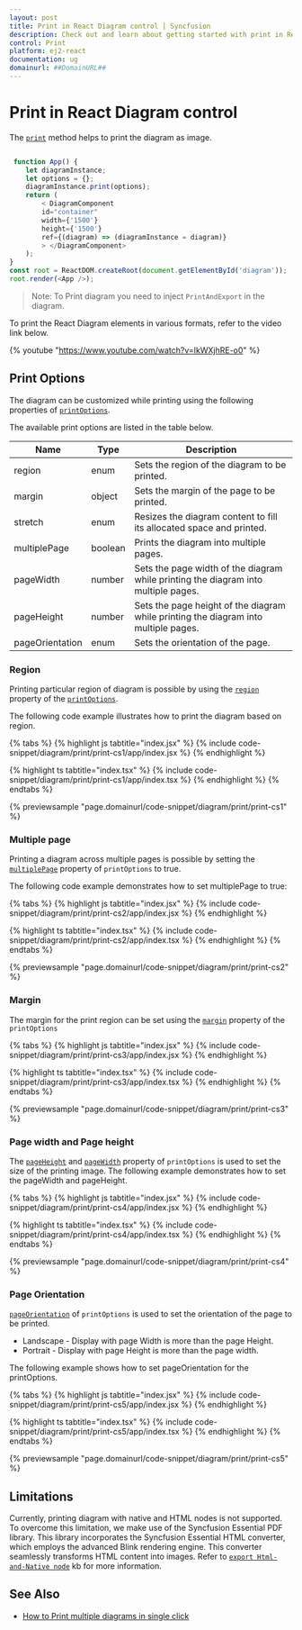 ```yaml
---
layout: post
title: Print in React Diagram control | Syncfusion
description: Check out and learn about getting started with print in React Diagram Component of Syncfusion Essential JS 2 and more details.
control: Print
platform: ej2-react
documentation: ug
domainurl: ##DomainURL##
---
```


# Print in React Diagram control

The [`print`](https://ej2.syncfusion.com/react/documentation/api/diagram/#print) method helps to print the diagram as image.

```JavaScript

 function App() {
    let diagramInstance;
    let options = {};
    diagramInstance.print(options);
    return (
        < DiagramComponent 
        id="container" 
        width={'1500'} 
        height={'1500'}
        ref={(diagram) => (diagramInstance = diagram)}
        > </DiagramComponent>
    );
}
const root = ReactDOM.createRoot(document.getElementById('diagram'));
root.render(<App />);


```

>Note: To Print diagram you need to inject `PrintAndExport` in the diagram.

To print the React Diagram elements in various formats, refer to the video link below.

{% youtube "https://www.youtube.com/watch?v=IkWXjhRE-o0" %}

## Print Options

The diagram can be customized while printing using the following properties of [`printOptions`](https://ej2.syncfusion.com/react/documentation/api/diagram/iPrintOptions/).

The available print options are listed in the table below.

| Name | Type | Description|
|-------- | -------- | -------- |
| region | enum | Sets the region of the diagram to be printed. |
| margin | object | Sets the margin of the page to be printed. |
| stretch| enum | Resizes the diagram content to fill its allocated space and printed.|
| multiplePage | boolean | Prints the diagram into multiple pages. |
| pageWidth | number | Sets the page width of the diagram while printing the diagram into multiple pages. |
| pageHeight| number | Sets the page height of the diagram while printing the diagram into multiple pages.|
| pageOrientation | enum | Sets the orientation of the page. |

### Region

Printing particular region of diagram is possible by using the [`region`](https://ej2.syncfusion.com/react/documentation/api/diagram/iPrintOptions/#region) property of the [`printOptions`](https://ej2.syncfusion.com/react/documentation/api/diagram/iPrintOptions/).

The following code example illustrates how to print the diagram based on region.

{% tabs %}
{% highlight js tabtitle="index.jsx" %}
{% include code-snippet/diagram/print/print-cs1/app/index.jsx %}
{% endhighlight %}

{% highlight ts tabtitle="index.tsx" %}
{% include code-snippet/diagram/print/print-cs1/app/index.tsx %}
{% endhighlight %}
{% endtabs %}

 {% previewsample "page.domainurl/code-snippet/diagram/print/print-cs1" %}

### Multiple page

Printing a diagram across multiple pages is possible by setting the [`multiplePage`](https://ej2.syncfusion.com/react/documentation/api/diagram/iPrintOptions/#multiplepage) property of `printOptions` to true.

The following code example demonstrates how to set multiplePage to true:

{% tabs %}
{% highlight js tabtitle="index.jsx" %}
{% include code-snippet/diagram/print/print-cs2/app/index.jsx %}
{% endhighlight %}

{% highlight ts tabtitle="index.tsx" %}
{% include code-snippet/diagram/print/print-cs2/app/index.tsx %}
{% endhighlight %}
{% endtabs %}

 {% previewsample "page.domainurl/code-snippet/diagram/print/print-cs2" %}

### Margin

The margin for the print region can be set using the [`margin`](https://ej2.syncfusion.com/react/documentation/api/diagram/iPrintOptions/#margin) property of the `printOptions`

{% tabs %}
{% highlight js tabtitle="index.jsx" %}
{% include code-snippet/diagram/print/print-cs3/app/index.jsx %}
{% endhighlight %}

{% highlight ts tabtitle="index.tsx" %}
{% include code-snippet/diagram/print/print-cs3/app/index.tsx %}
{% endhighlight %}
{% endtabs %}

 {% previewsample "page.domainurl/code-snippet/diagram/print/print-cs3" %}

### Page width and Page height

The [`pageHeight`](https://ej2.syncfusion.com/react/documentation/api/diagram/iPrintOptions/#pageheight) and [`pageWidth`](https://ej2.syncfusion.com/react/documentation/api/diagram/iPrintOptions/#pagewidth) property of `printOptions` is used to set the size of the printing image. The following example demonstrates how to set the pageWidth and pageHeight.

{% tabs %}
{% highlight js tabtitle="index.jsx" %}
{% include code-snippet/diagram/print/print-cs4/app/index.jsx %}
{% endhighlight %}

{% highlight ts tabtitle="index.tsx" %}
{% include code-snippet/diagram/print/print-cs4/app/index.tsx %}
{% endhighlight %}
{% endtabs %}

 {% previewsample "page.domainurl/code-snippet/diagram/print/print-cs4" %}

### Page Orientation

[`pageOrientation`](https://ej2.syncfusion.com/react/documentation/api/diagram/iPrintOptions/#pageorientation) of `printOptions` is used to set the orientation of the page to be printed.

* Landscape - Display with page Width is more than the page Height.
* Portrait - Display with page Height is more than the page width.

The following example shows how to set pageOrientation for the printOptions.

{% tabs %}
{% highlight js tabtitle="index.jsx" %}
{% include code-snippet/diagram/print/print-cs5/app/index.jsx %}
{% endhighlight %}

{% highlight ts tabtitle="index.tsx" %}
{% include code-snippet/diagram/print/print-cs5/app/index.tsx %}
{% endhighlight %}
{% endtabs %}

 {% previewsample "page.domainurl/code-snippet/diagram/print/print-cs5" %}


## Limitations


Currently, printing diagram with native and HTML nodes is not supported. To overcome this limitation, we make use of the Syncfusion Essential PDF library. This library incorporates the Syncfusion Essential HTML converter, which employs the advanced Blink rendering engine. This converter seamlessly transforms HTML content into images. Refer to [`export Html-and-Native node`](https://support.syncfusion.com/kb/article/15530/how-to-print-or-export-the-html-and-native-node-into-image-format-using-react-diagram) kb for more information.

## See Also

* [How to Print multiple diagrams in single click](https://support.syncfusion.com/kb/article/15164/how-to-print-multiple-diagrams-in-a-single-shot-in-react)